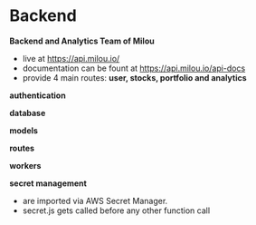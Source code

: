 # Backend

**Backend and Analytics Team of Milou**
- live at https://api.milou.io/
- documentation can be fount at https://api.milou.io/api-docs
- provide 4 main routes: **user, stocks, portfolio and analytics**

**authentication**

**database**

**models**

**routes**

**workers**

**secret management**
- are imported via AWS Secret Manager.
- secret.js gets called before any other function call